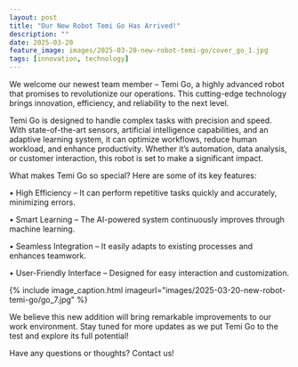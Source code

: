 ```yaml
---
layout: post
title: "Our New Robot Temi Go Has Arrived!"
description: ""
date: 2025-03-20
feature_image: images/2025-03-20-new-robot-temi-go/cover_go_1.jpg
tags: [innovation, technology]
---
```

We welcome our newest team member – Temi Go, a highly advanced robot that promises to revolutionize our operations. This cutting-edge technology brings innovation, efficiency, and reliability to the next level.

<!--more-->

Temi Go is designed to handle complex tasks with precision and speed. With state-of-the-art sensors, artificial intelligence capabilities, and an adaptive learning system, it can optimize workflows, reduce human workload, and enhance productivity. Whether it’s automation, data analysis, or customer interaction, this robot is set to make a significant impact.

What makes Temi Go so special? Here are some of its key features:

• High Efficiency – It can perform repetitive tasks quickly and accurately, minimizing errors.

• Smart Learning – The AI-powered system continuously improves through machine learning.

• Seamless Integration – It easily adapts to existing processes and enhances teamwork.

• User-Friendly Interface – Designed for easy interaction and customization.

{% include image_caption.html imageurl="images/2025-03-20-new-robot-temi-go/go_7.jpg" %}

We believe this new addition will bring remarkable improvements to our work environment. Stay tuned for more updates as we put Temi Go to the test and explore its full potential!

Have any questions or thoughts? Contact us!

<!-- {% include image_caption.html imageurl="images/2025-03-20-new-robot-temi-go/go_2.jpg" %}

{% include image_caption.html imageurl="images/2025-03-20-new-robot-temi-go/go_3.jpg" %}

{% include image_caption.html imageurl="images/2025-03-20-new-robot-temi-go/go_4.jpg" %} -->
